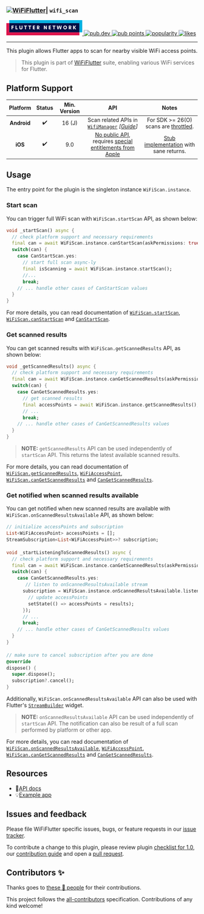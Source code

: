 <h3><a href="https://wifi.flutternetwork.dev/" ><img src="https://raw.githubusercontent.com/flutternetwork/WiFiFlutter/master/logo/logo%2Bname_vertical_color.png" alt="WiFiFlutter" height="112"/></a>| <code>wifi_scan</code></h3>

<p>
<a href="https://flutternetwork.dev">
  <img src="https://raw.githubusercontent.com/flutternetwork/.github/master/profile/badge.svg" alt="Flutter Network" />
</a>
<a href="https://pub.dev/packages/wifi_scan">
  <img src="https://img.shields.io/pub/v/wifi_scan?logo=dart" alt="pub.dev">
</a>
<a href="https://pub.dev/packages/wifi_scan/score">
  <img src="https://badges.bar/wifi_scan/pub%20points" alt="pub points">
</a>  
<a href="https://pub.dev/packages/wifi_scan/score">
  <img src="https://badges.bar/wifi_scan/popularity" alt="popularity">
</a>  
<a href="https://pub.dev/packages/wifi_scan/score">
  <img src="https://badges.bar/wifi_scan/likes" alt="likes">
</a>  
</p>  

---
This plugin allows Flutter apps to scan for nearby visible WiFi access points.

> This plugin is part of [WiFiFlutter][wf_home] suite, enabling various WiFi services for Flutter. 

## Platform Support

| Platform | Status | Min. Version |  API  | Notes |
| :------: | :----: |:------------:| :---: |:-----:|
| **Android** | ✔️ | 16 (J) | Scan related APIs in [`WifiManager`][android_WifiManager] *[[Guide][android_guide]]* | For SDK >= 26(O) scans are [throttled][android_throttling]. |
| **iOS** | ✔️ | 9.0 | [No public API][ios_thread], requires [special entitlements from Apple][ios_special] | [Stub implementation][ios_stub] with sane returns. |

## Usage
The entry point for the plugin is the singleton instance `WiFiScan.instance`.

### Start scan
You can trigger full WiFi scan with `WiFiScan.startScan` API, as shown below:
```dart
void _startScan() async {
  // check platform support and necessary requirements
  final can = await WiFiScan.instance.canStartScan(askPermissions: true);
  switch(can) {
    case CanStartScan.yes:
      // start full scan async-ly
      final isScanning = await WiFiScan.instance.startScan();
      //...
      break;
    // ... handle other cases of CanStartScan values
  }
}
```

For more details, you can read documentation of [`WiFiScan.startScan`][doc_startScan], 
[`WiFiScan.canStartScan`][doc_canStartScan] and [`CanStartScan`][doc_enum_CanStartScan].

### Get scanned results
You can get scanned results with `WiFiScan.getScannedResults` API, as shown below:
```dart
void _getScannedResults() async {
  // check platform support and necessary requirements
  final can = await WiFiScan.instance.canGetScannedResults(askPermissions: true);
  switch(can) {
    case CanGetScannedResults.yes:
      // get scanned results
      final accessPoints = await WiFiScan.instance.getScannedResults();
      // ...
      break;
    // ... handle other cases of CanGetScannedResults values
  }
}
```

> **NOTE:** `getScannedResults` API can be used independently of `startScan` API. This returns the latest available scanned results.

For more details, you can read documentation of [`WiFiScan.getScannedResults`][doc_getScannedResults],
[`WiFiAccessPoint`][doc_WiFiAccessPoint],
[`WiFiScan.canGetScannedResults`][doc_canGetScannedResults] and
[`CanGetScannedResults`][doc_enum_CanGetScannedResults].

### Get notified when scanned results available
You can get notified when new scanned results are available with `WiFiScan.onScannedResultsAvailable` API, as shown below:
```dart
// initialize accessPoints and subscription
List<WiFiAccessPoint> accessPoints = [];
StreamSubscription<List<WiFiAccessPoint>>? subscription;

void _startListeningToScannedResults() async {
  // check platform support and necessary requirements
  final can = await WiFiScan.instance.canGetScannedResults(askPermissions: true);
  switch(can) {
    case CanGetScannedResults.yes:
       // listen to onScannedResultsAvailable stream
      subscription = WiFiScan.instance.onScannedResultsAvailable.listen((results) {
        // update accessPoints
        setState(() => accessPoints = results);
      });
      // ...
      break;
    // ... handle other cases of CanGetScannedResults values
  }
}

// make sure to cancel subscription after you are done
@override
dispose() {
  super.dispose();
  subscription?.cancel();
}
```

Additionally, `WiFiScan.onScannedResultsAvailable` API can also be used with Flutter's 
[`StreamBuilder`][flutter_StreamBuilder] widget.

> **NOTE:** `onScannedResultsAvailable` API can be used  independently of `startScan` API. The notification can also be result of a full scan performed by platform or other app.

For more details, you can read documentation of 
[`WiFiScan.onScannedResultsAvailable`][doc_onScannedResultsAvailable],
[`WiFiAccessPoint`][doc_WiFiAccessPoint],
[`WiFiScan.canGetScannedResults`][doc_canGetScannedResults] and
[`CanGetScannedResults`][doc_enum_CanGetScannedResults].

## Resources
- 📖[API docs][docs]
- 💡[Example app][example]

## Issues and feedback

Please file WiFiFlutter specific issues, bugs, or feature requests in our [issue tracker][wf_issue].

To contribute a change to this plugin, please review plugin [checklist for 1.0][checklist], our 
[contribution guide][wf_contrib] and open a [pull request][wf_pull].

## Contributors ✨

Thanks goes to [these 💖 people][wf_contributors] for their contributions.

This project follows the [all-contributors][all_contributors] specification. Contributions of any kind welcome!

<!-- links -->
[wf_home]: https://wifi.flutternetwork.dev/
[wf_issue]: https://github.com/flutternetwork/WiFiFlutter/issues/new
[wf_contrib]: https://github.com/flutternetwork/WiFiFlutter/blob/master/CONTRIBUTING.md
[wf_pull]: https://github.com/flutternetwork/WiFiFlutter/pulls
[wf_contributors]: https://github.com/flutternetwork/WiFiFlutter/blob/master/CONTRIBUTORS.md
[all_contributors]: https://github.com/all-contributors/all-contributors

[checklist]: https://github.com/flutternetwork/WiFiFlutter/issues/188
[docs]: https://pub.dev/documentation/wifi_scan/latest/wifi_scan/wifi_scan-library.html
[example]: https://github.com/flutternetwork/WiFiFlutter/tree/master/packages/wifi_scan/example

[doc_startScan]: https://pub.dev/documentation/wifi_scan/latest/wifi_scan/WiFiScan/startScan.html
[doc_canStartScan]: https://pub.dev/documentation/wifi_scan/latest/wifi_scan/WiFiScan/canStartScan.html
[doc_enum_CanStartScan]: https://pub.dev/documentation/wifi_scan/latest/wifi_scan/CanStartScan.html
[doc_getScannedResults]: https://pub.dev/documentation/wifi_scan/latest/wifi_scan/WiFiScan/getScannedResults.html
[doc_WiFiAccessPoint]: https://pub.dev/documentation/wifi_scan/latest/wifi_scan/WiFiAccessPoint-class.html
[doc_canGetScannedResults]: https://pub.dev/documentation/wifi_scan/latest/wifi_scan/WiFiScan/canGetScannedResults.html
[doc_enum_CanGetScannedResults]: https://pub.dev/documentation/wifi_scan/latest/wifi_scan/CanGetScannedResults.html
[doc_onScannedResultsAvailable]: https://pub.dev/documentation/wifi_scan/latest/wifi_scan/WiFiScan/onScannedResultsAvailable.html

[flutter_StreamBuilder]: https://api.flutter.dev/flutter/widgets/StreamBuilder-class.html

[android_guide]: https://developer.android.com/guide/topics/connectivity/wifi-scan
[android_throttling]: https://developer.android.com/guide/topics/connectivity/wifi-scan#wifi-scan-throttling
[android_WifiManager]: https://developer.android.com/reference/android/net/wifi/WifiManager

[ios_thread]: https://developer.apple.com/forums/thread/39204
[ios_special]: https://developer.apple.com/forums/thread/91351?answerId=276151022#276151022
[ios_stub]: https://github.com/flutternetwork/WiFiFlutter/blob/master/packages/wifi_scan/ios/Classes/SwiftWifiScanPlugin.swift
